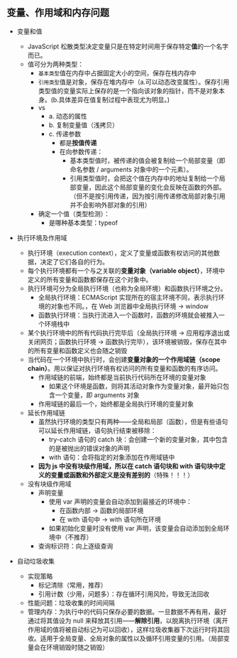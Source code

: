 ## 变量、作用域和内存问题
- 变量和值
    - JavaScript 松散类型决定变量只是在特定时间用于保存特定**值**的一个名字而已。
    - 值可分为两种类型：
        - `基本类型`值在内存中占据固定大小的空间，保存在栈内存中
        - `引用类型`值是对象，保存在堆内存中（a.可以动态改变属性）。保存引用类型值的变量实际上保存的是一个指向该对象的指针，而不是对象本身。(b.具体差异在值复制过程中表现尤为明显。)
        - vs
            - a. 动态的属性
            - b. 复制变量值（浅拷贝）
            - c. 传递参数
                - 都是**按值传递**
                - 在向参数传递：
                    - 基本类型值时，被传递的值会被复制给一个局部变量（即命名参数 / arguments 对象中的一个元素）。
                    - 引用类型值时，会把这个值在内存中的地址复制给一个局部变量，因此这个局部变量的变化会反映在函数的外部。（但不是按引用传递，因为按引用传递修改局部对象引用并不会影响外部对象的引用）
        - 确定一个值（类型检测）：
            - 是哪种基本类型：typeof

- 执行环境及作用域
    - 执行环境（execution context），定义了变量或函数有权访问的其他数据，决定了它们各自的行为。
    - 每个执行环境都有一个与之关联的**变量对象（variable object）**，环境中定义的所有变量和函数都保存在这个对象中。
    - 执行环境可分为全局执行环境（也称为全局环境）和函数执行环境之分。
        - 全局执行环境：ECMAScript 实现所在的宿主环境不同，表示执行环境的对象也不同。，在 Web 浏览器中全局执行环境 -> window
        - 函数执行环境：当执行流进入一个函数时，函数的环境就会被推入一个环境栈中
    - 某个执行环境中的所有代码执行完毕后（全局执行环境 -> 应用程序退出或关闭网页；函数执行环境 -> 函数执行完毕），该环境被销毁，保存在其中的所有变量和函数定义也会随之销毁
    - 当代码在一个环境中执行时，会创建**变量对象的一个作用域链（scope chain）**。用以保证对执行环境有权访问的所有变量和函数的有序访问。
        - 作用域链的前端，始终都是当前执行代码所在环境的变量对象
            - 如果这个环境是函数，则将其活动对象作为变量对象，最开始只包含一个变量，即 arguments 对象
        - 作用域链的最后一个，始终都是全局执行环境的变量对象
    - 延长作用域链
        - 虽然执行环境的类型只有两种——全局和局部（函数），但是有些语句可以延长作用域链，语句执行结束被移除：
            - try-catch 语句的 catch 块：会创建一个新的变量对象，其中包含的是被抛出的错误对象的声明
            - with 语句：会将指定的对象添加在作用域链中
        - **因为 js 中没有块级作用域，所以在 catch 语句块和 with 语句块中定义的变量或函数和外部定义是没有差别的**（特殊！！！）
    - 没有块级作用域
        - 声明变量
            - 使用 var 声明的变量会自动添加到最接近的环境中：
                - 在函数内部 -> 函数的局部环境
                - 在 with 语句中 -> with 语句所在环境
            - 如果初始化变量时没有使用 var 声明，该变量会自动添加到全局环境中（不推荐）
        - 查询标识符：向上逐级查询

- 自动垃圾收集
    - 实现策略
        - 标记清除（常用，推荐）
        - 引用计数（少用，问题多）：存在循环引用风险，导致无法回收
    - 性能问题：垃圾收集的时间间隔
    - 管理内存：为执行中的代码只保存必要的数据。一旦数据不再有用，最好通过将其值设为 null 来释放其引用——**解除引用**，以脱离执行环境（离开作用域的值将被自动标记为可以回收），这样垃圾收集器下次运行时将其回收。适用于全局变量、全局对象的属性以及循环引用变量的引用。（局部变量会在环境销毁时随之销毁）